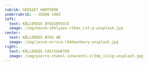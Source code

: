 ```yaml
---
rubrik: GEDIGET HANTVERK
underrubrik: – SEDAN 1983
left:
  text: KÅLLEREDS BYGGSERVICE
  image: /img/maxim-shklyaev-rthox_cst-q-unsplash.jpg
center:
  text: KÅLLEREDS BYGG AB
  image: /img/jesse-orrico-l94dwxnkwry-unsplash.jpg
right:
  text: KÅLLEREDS FASTIGHETER
  image: /img/pierre-chatel-innocenti-zr2dp_icxlg-unsplash.jpg
---
```

